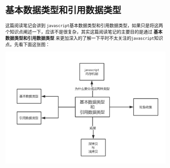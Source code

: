 # 基本数据类型和引用数据类型

这篇阅读笔记会讲到 `javascript`基本数据类型和引用数据类型，如果只是将这两个知识点阐述一下，应该不是很复杂，其实这篇阅读笔记的主要目的是通过   **基本数据类型和引用数据类型**  来更加深入的了解一下平时不太关注的`javascript`知识点。先看下面这张图：

![01](_img/chapter04/01.png)